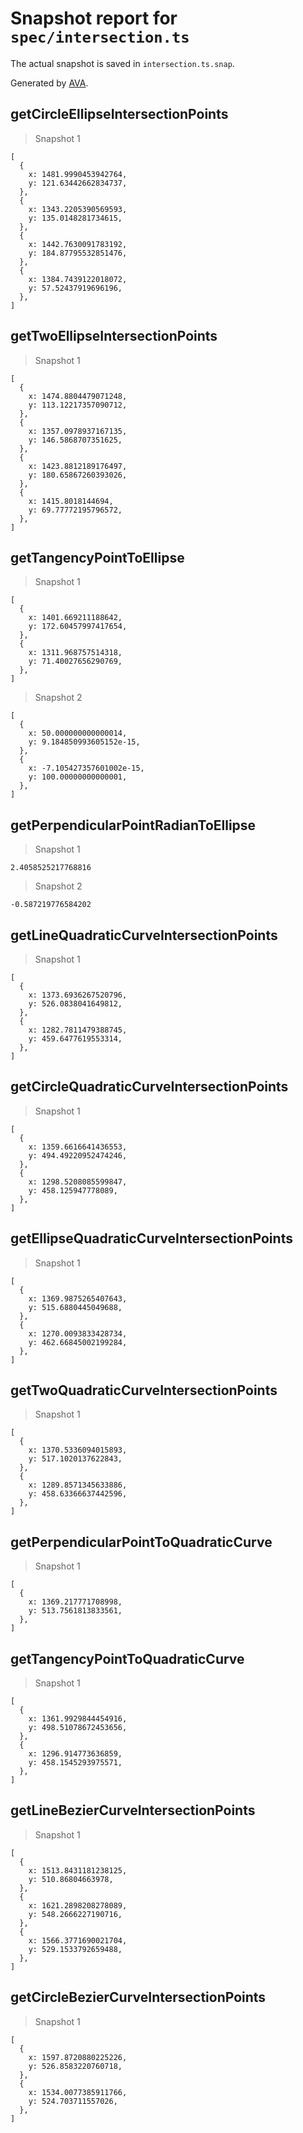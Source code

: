 # Snapshot report for `spec/intersection.ts`

The actual snapshot is saved in `intersection.ts.snap`.

Generated by [AVA](https://avajs.dev).

## getCircleEllipseIntersectionPoints

> Snapshot 1

    [
      {
        x: 1481.9990453942764,
        y: 121.63442662834737,
      },
      {
        x: 1343.2205390569593,
        y: 135.0148281734615,
      },
      {
        x: 1442.7630091783192,
        y: 184.87795532851476,
      },
      {
        x: 1384.7439122018072,
        y: 57.52437919696196,
      },
    ]

## getTwoEllipseIntersectionPoints

> Snapshot 1

    [
      {
        x: 1474.8804479071248,
        y: 113.12217357090712,
      },
      {
        x: 1357.0978937167135,
        y: 146.5868707351625,
      },
      {
        x: 1423.8812189176497,
        y: 180.65867260393026,
      },
      {
        x: 1415.8018144694,
        y: 69.77772195796572,
      },
    ]

## getTangencyPointToEllipse

> Snapshot 1

    [
      {
        x: 1401.669211188642,
        y: 172.60457997417654,
      },
      {
        x: 1311.968757514318,
        y: 71.40027656290769,
      },
    ]

> Snapshot 2

    [
      {
        x: 50.000000000000014,
        y: 9.184850993605152e-15,
      },
      {
        x: -7.105427357601002e-15,
        y: 100.00000000000001,
      },
    ]

## getPerpendicularPointRadianToEllipse

> Snapshot 1

    2.4058525217768816

> Snapshot 2

    -0.587219776584202

## getLineQuadraticCurveIntersectionPoints

> Snapshot 1

    [
      {
        x: 1373.6936267520796,
        y: 526.0838041649812,
      },
      {
        x: 1282.7811479388745,
        y: 459.6477619553314,
      },
    ]

## getCircleQuadraticCurveIntersectionPoints

> Snapshot 1

    [
      {
        x: 1359.6616641436553,
        y: 494.49220952474246,
      },
      {
        x: 1298.5208085599847,
        y: 458.125947778089,
      },
    ]

## getEllipseQuadraticCurveIntersectionPoints

> Snapshot 1

    [
      {
        x: 1369.9875265407643,
        y: 515.6880445049688,
      },
      {
        x: 1270.0093833428734,
        y: 462.66845002199284,
      },
    ]

## getTwoQuadraticCurveIntersectionPoints

> Snapshot 1

    [
      {
        x: 1370.5336094015893,
        y: 517.1020137622843,
      },
      {
        x: 1289.8571345633886,
        y: 458.63366637442596,
      },
    ]

## getPerpendicularPointToQuadraticCurve

> Snapshot 1

    [
      {
        x: 1369.217771708998,
        y: 513.7561813833561,
      },
    ]

## getTangencyPointToQuadraticCurve

> Snapshot 1

    [
      {
        x: 1361.9929844454916,
        y: 498.51078672453656,
      },
      {
        x: 1296.914773636859,
        y: 458.1545293975571,
      },
    ]

## getLineBezierCurveIntersectionPoints

> Snapshot 1

    [
      {
        x: 1513.8431181238125,
        y: 510.86804663978,
      },
      {
        x: 1621.2898208278089,
        y: 548.2666227190716,
      },
      {
        x: 1566.3771690021704,
        y: 529.1533792659488,
      },
    ]

## getCircleBezierCurveIntersectionPoints

> Snapshot 1

    [
      {
        x: 1597.8720880225226,
        y: 526.8583220760718,
      },
      {
        x: 1534.0077385911766,
        y: 524.703711557026,
      },
    ]
